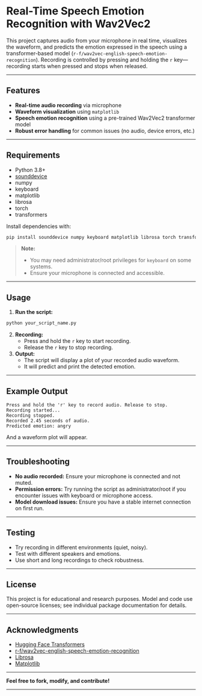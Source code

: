 # Real-Time Speech Emotion Recognition with Wav2Vec2

This project captures audio from your microphone in real time, visualizes the waveform, and predicts the emotion expressed in the speech using a transformer-based model (`r-f/wav2vec-english-speech-emotion-recognition`).
Recording is controlled by pressing and holding the `r` key—recording starts when pressed and stops when released.

---

## Features

- **Real-time audio recording** via microphone
- **Waveform visualization** using `matplotlib`
- **Speech emotion recognition** using a pre-trained Wav2Vec2 transformer model
- **Robust error handling** for common issues (no audio, device errors, etc.)

---

## Requirements

- Python 3.8+
- [sounddevice](https://python-sounddevice.readthedocs.io/)
- numpy
- keyboard
- matplotlib
- librosa
- torch
- transformers

Install dependencies with:

```bash
pip install sounddevice numpy keyboard matplotlib librosa torch transformers
```

> **Note:**
> - You may need administrator/root privileges for `keyboard` on some systems.
> - Ensure your microphone is connected and accessible.

---

## Usage

1. **Run the script:**

```bash
python your_script_name.py
```

2. **Recording:**
    - Press and hold the `r` key to start recording.
    - Release the `r` key to stop recording.
3. **Output:**
    - The script will display a plot of your recorded audio waveform.
    - It will predict and print the detected emotion.

---

## Example Output

```
Press and hold the 'r' key to record audio. Release to stop.
Recording started...
Recording stopped.
Recorded 2.45 seconds of audio.
Predicted emotion: angry
```

And a waveform plot will appear.

---

## Troubleshooting

- **No audio recorded:**
Ensure your microphone is connected and not muted.
- **Permission errors:**
Try running the script as administrator/root if you encounter issues with keyboard or microphone access.
- **Model download issues:**
Ensure you have a stable internet connection on first run.

---

## Testing

- Try recording in different environments (quiet, noisy).
- Test with different speakers and emotions.
- Use short and long recordings to check robustness.

---

## License

This project is for educational and research purposes.
Model and code use open-source licenses; see individual package documentation for details.

---

## Acknowledgments

- [Hugging Face Transformers](https://huggingface.co/)
- [r-f/wav2vec-english-speech-emotion-recognition](https://huggingface.co/r-f/wav2vec-english-speech-emotion-recognition)
- [Librosa](https://librosa.org/)
- [Matplotlib](https://matplotlib.org/)

---

**Feel free to fork, modify, and contribute!**

---
